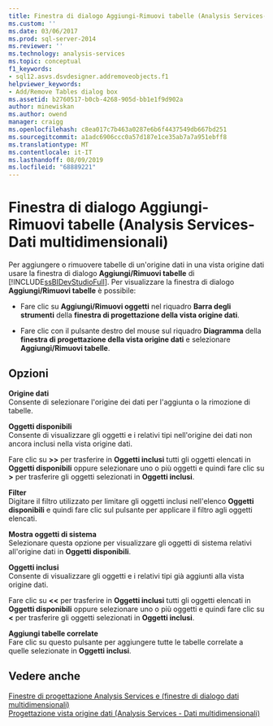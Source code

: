 ```yaml
---
title: Finestra di dialogo Aggiungi-Rimuovi tabelle (Analysis Services-Dati multidimensionali) | Microsoft Docs
ms.custom: ''
ms.date: 03/06/2017
ms.prod: sql-server-2014
ms.reviewer: ''
ms.technology: analysis-services
ms.topic: conceptual
f1_keywords:
- sql12.asvs.dsvdesigner.addremoveobjects.f1
helpviewer_keywords:
- Add/Remove Tables dialog box
ms.assetid: b2760517-b0cb-4268-905d-bb1e1f9d902a
author: minewiskan
ms.author: owend
manager: craigg
ms.openlocfilehash: c8ea017c7b463a0287e6b6f4437549db667bd251
ms.sourcegitcommit: a1adc6906ccc0a57d187e1ce35ab7a7a951ebff8
ms.translationtype: MT
ms.contentlocale: it-IT
ms.lasthandoff: 08/09/2019
ms.locfileid: "68889221"
---
```

# <a name="add-remove-tables-dialog-box-analysis-services---multidimensional-data"></a>Finestra di dialogo Aggiungi-Rimuovi tabelle (Analysis Services-Dati multidimensionali)
  Per aggiungere o rimuovere tabelle di un'origine dati in una vista origine dati usare la finestra di dialogo **Aggiungi/Rimuovi tabelle** di [!INCLUDE[ssBIDevStudioFull](../../includes/ssbidevstudiofull-md.md)]. Per visualizzare la finestra di dialogo **Aggiungi/Rimuovi tabelle** è possibile:  
  
-   Fare clic su **Aggiungi/Rimuovi oggetti** nel riquadro **Barra degli strumenti** della **finestra di progettazione della vista origine dati**.  
  
-   Fare clic con il pulsante destro del mouse sul riquadro **Diagramma** della **finestra di progettazione della vista origine dati** e selezionare **Aggiungi/Rimuovi tabelle**.  
  
## <a name="options"></a>Opzioni  
 **Origine dati**  
 Consente di selezionare l'origine dei dati per l'aggiunta o la rimozione di tabelle.  
  
 **Oggetti disponibili**  
 Consente di visualizzare gli oggetti e i relativi tipi nell'origine dei dati non ancora inclusi nella vista origine dati.  
  
 Fare clic su **>>** per trasferire in **Oggetti inclusi** tutti gli oggetti elencati in **Oggetti disponibili** oppure selezionare uno o più oggetti e quindi fare clic su **>** per trasferire gli oggetti selezionati in **Oggetti inclusi**.  
  
 **Filter**  
 Digitare il filtro utilizzato per limitare gli oggetti inclusi nell'elenco **Oggetti disponibili** e quindi fare clic sul pulsante per applicare il filtro agli oggetti elencati.  
  
 **Mostra oggetti di sistema**  
 Selezionare questa opzione per visualizzare gli oggetti di sistema relativi all'origine dati in **Oggetti disponibili**.  
  
 **Oggetti inclusi**  
 Consente di visualizzare gli oggetti e i relativi tipi già aggiunti alla vista origine dati.  
  
 Fare clic su **<<** per trasferire in **Oggetti inclusi** tutti gli oggetti elencati in **Oggetti disponibili** oppure selezionare uno o più oggetti e quindi fare clic su **<** per trasferire gli oggetti selezionati in **Oggetti inclusi**.  
  
 **Aggiungi tabelle correlate**  
 Fare clic su questo pulsante per aggiungere tutte le tabelle correlate a quelle selezionate in **Oggetti inclusi**.  
  
## <a name="see-also"></a>Vedere anche  
 [Finestre di progettazione Analysis Services e &#40;finestre di dialogo dati multidimensionali&#41;](https://docs.microsoft.com/analysis-services/analysis-services-designers-and-dialog-boxes-multidimensional-data)   
 [Progettazione vista origine dati &#40;Analysis Services - Dati multidimensionali&#41;](https://docs.microsoft.com/analysis-services/data-source-view-designer-analysis-services-multidimensional-data)  
  
  
